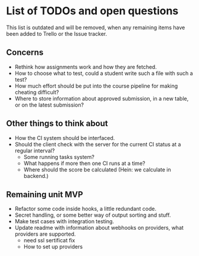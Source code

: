 # List of TODOs and open questions

This list is outdated and will be removed, when any remaining items have been added to Trello or the Issue tracker.

## Concerns

* Rethink how assignments work and how they are fetched.
* How to choose what to test, could a student write such a file with such a test?
* How much effort should be put into the course pipeline for making cheating difficult?
* Where to store information about approved submission, in a new table, or on the latest submission?

## Other things to think about

* How the CI system should be interfaced.
* Should the client check with the server for the current CI status at a regular interval?
  * Some running tasks system?
  * What happens if more then one CI runs at a time?
  * Where should the score be calculated (Hein: we calculate in backend.)

## Remaining unit MVP

* Refactor some code inside hooks, a little redundant code.
* Secret handling, or some better way of output sorting and stuff.
* Make test cases with integration testing.
* Update readme with information about webhooks on providers, what providers are supported.
  * need ssl sertificat fix
  * How to set up providers
